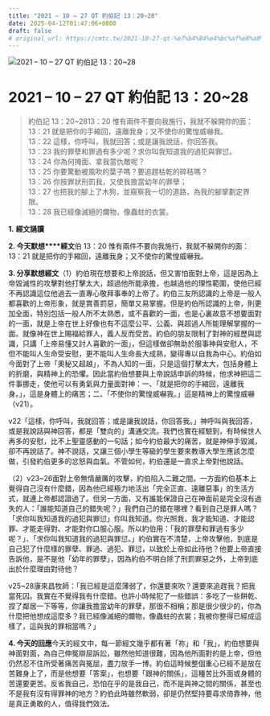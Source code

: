 ```yaml
---
title: "2021 – 10 – 27 QT 約伯記 13：20~28"
date: 2025-04-12T01:47:06+0800
draft: false
# original_url: https://cmtc.tw/2021-10-27-qt-%e7%b4%84%e4%bc%af%e8%a8%98-13%ef%bc%9a2028
---
```


![2021 – 10 – 27 QT 約伯記 13：20\~28](/images/qt.jpg   "2021 – 10 – 27 QT 約伯記 13：20\~28")

# 2021 – 10 – 27 QT 約伯記 13：20\~28

> 約伯記 13：20\~2813：20 惟有兩件不要向我施行，我就不躲開你的面：  
> 13：21 就是把你的手縮回，遠離我身；又不使你的驚惶威嚇我。  
> 13：22 這樣，你呼叫，我就回答；或是讓我說話，你回答我。  
> 13：23 我的罪孽和罪過有多少呢？求你叫我知道我的過犯與罪愆。  
> 13：24 你為何掩面、拿我當仇敵呢？  
> 13：25 你要驚動被風吹的葉子嗎？要追趕枯乾的碎秸嗎？  
> 13：26 你按罪狀刑罰我，又使我擔當幼年的罪孽；  
> 13：27 也把我的腳上了木狗，並窺察我一切的道路，為我的腳掌劃定界限。  
> 13：28 我已經像滅絕的爛物，像蟲蛀的衣裳。

**1.** **經文誦讀**

**2. 今天默想****經文**伯 13：20 惟有兩件不要向我施行，我就不躲開你的面：  
13：21 就是把你的手縮回，遠離我身；又不使你的驚惶威嚇我。

**3. 分享默想經文**（1）約伯現在想要和上帝說話，但又害怕面對上帝，這是因為上帝毀滅性的攻擊對他打擊太大，超過他所能承擔，也越過他的理性範圍，使他已經不再認識這位他過去一直專心敬拜事奉的上帝了。約伯三友所認識的上帝是一般人都喜歡的上帝形象，就是賞善罰惡，簡單又易掌握。但是約伯所認識的上帝，則更加全面，特別包括一般人所不太熟悉，或不喜歡的一面，也是心裏故意不想要面對的一面，就是上帝在世上好像也有不這麼公平、公義、與超過人所能理解掌握的一面。就像神在世上賜福給罪人，義人反而受苦。約伯的朋友限制了對神的經歷與認識，只講「上帝易懂又討人喜歡的一面」，但這樣做卻無助於服事神與安慰人，不但不能叫人生命受安慰，更不能叫人生命長大成熟，變得專以自我為中心。約伯如今面對了上帝「奧秘又超越」，不為人知的一面，只是這個打擊太大，包括身體上的折磨，與精神上的恐懼。因此當約伯想要與上帝說話申訴的時候，他求神把這二件事挪走，使他可以有勇氣與力量面對神：一、「就是把你的手縮回，遠離我身。」，這是身體上的痛苦；二、「不使你的驚惶威嚇我。」這是精神上的驚惶威嚇（v21）。

v22「這樣，你呼叫，我就回答；或是讓我說話，你回答我。」神呼叫與我回答，或是我說話與神回答，都是「雙向的」溝通交流。我們也實在經驗到，有時候世人再多的安慰，比不上聖靈感動的一句話；如今約伯最大的痛苦，就是神伸手毀滅，卻不再說話了。神不說話，又讓三個小學生等級的學生要來教導大學生應該怎麼做，引發約伯更多的忿怒與血氣。不管如何，約伯還是一直求上帝對他說話。

（2）v23\~26面對上帝無情嚴厲的攻擊，約伯陷入二難之間。一方面約伯基本上覺得自己沒有什麼錯，因為他已經極力地活出「完全正直、遠離惡事」的生活方式，就連上帝都認證過了。但另一方面，又有誰能保證自己在神面前是完全沒有過失的人：「誰能知道自己的錯失呢？」我們自己的錯在哪裡？看到自己是罪人嗎？「求你叫我知道我的過犯與罪愆」你叫我知道。你光照我，我才能知道、才能認罪、才能走得對、才能對你口服心服。所以約伯用：「我的罪孽和罪過有多少呢？」、「求你叫我知道我的過犯與罪愆。」約伯實在不清楚，上帝攻擊他，到底是自己犯了什麼樣的罪孽、罪過、過犯、罪愆，以致於上帝如此待他？他要上帝直接告訴他，是不是他「幼年的罪孽」，因為約伯不明白除了刑罰罪惡之外，上帝到底出於什麼理由對待他？

v25\~28康來昌牧師：「我已經是這麼薄弱了，你還要來吹？還要來追趕我？把我當死囚。我實在不覺得我有什麼錯。也許小時候犯了一些錯誤：多吃了一些餅乾、捏了鄰居一下等等，你讓我擔當幼年的罪孽，那很不相稱；那是很少很少的，你為什麼把他想成這麼多？我已經像滅絕的爛物，像蟲蛀的衣裳；我被你整得已經成這樣了，這與我的罪相當嗎？」

**4. 今天的回應**今天的經文中，每一節經文幾乎都有著「祢」和「我」，約伯想要與神面對面，為自己伸冤辯屈訴訟，雖然他知道很難，因為他所面對的是上帝，但他仍然忍不住所受著痛苦與冤屈，盡力放手一博。約伯這時候整個重心已經不是放在苦難身上了，而是他想要「答案」，也想要「跟神的關係」，這種苦比外面或身體的苦還要更苦。反省我自己，恐怕在乎的是我自己，而不是與神之間的關係，甚至也不是我有沒有得罪神的地方？約伯此時雖然軟弱，卻是仍然堅持要尋求倚靠神，他是真正勇敢的人，值得我們效法。